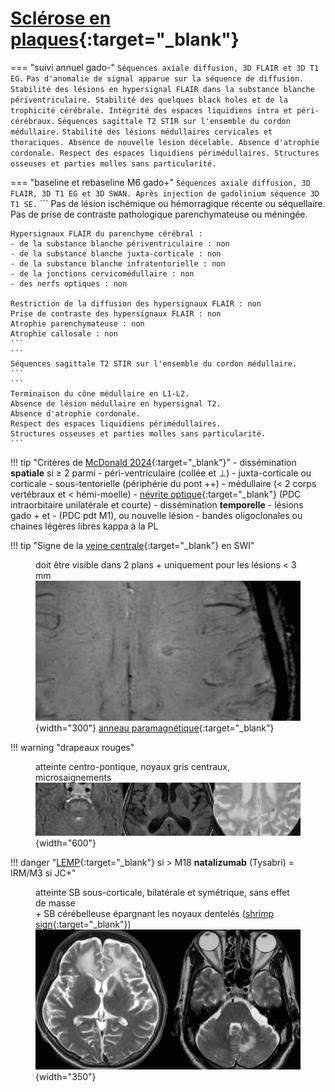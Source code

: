# [Sclérose en plaques](https://radiopaedia.org/articles/multiple-sclerosis){:target="_blank"}

=== "suivi annuel gado-"
    ```
    Séquences axiale diffusion, 3D FLAIR et 3D T1 EG.
    ```
    ```
    Pas d'anomalie de signal apparue sur la séquence de diffusion.
    Stabilité des lésions en hypersignal FLAIR dans la substance blanche périventriculaire.
    Stabilité des quelques black holes et de la trophicité cérébrale.
    Intégrité des espaces liquidiens intra et péri-cérébraux.
    ```
    ```
    Séquences sagittale T2 STIR sur l'ensemble du cordon médullaire.
    ```
    ```
    Stabilité des lésions médullaires cervicales et thoraciques.
    Absence de nouvelle lésion décelable.
    Absence d'atrophie cordonale.
    Respect des espaces liquidiens périmédullaires.
    Structures osseuses et parties molles sans particularité.
    ```

=== "baseline et rebaseline M6 gado+"
    ```
    Séquences axiale diffusion, 3D FLAIR, 3D T1 EG et 3D SWAN.
    Après injection de gadolinium séquence 3D T1 SE.
    ```
    ```
    Pas de lésion ischémique ou hémorragique récente ou séquellaire.
    Pas de prise de contraste pathologique parenchymateuse ou méningée.

    Hypersignaux FLAIR du parenchyme cérébral :
    - de la substance blanche périventriculaire : non
    - de la substance blanche juxta-corticale : non
    - de la substance blanche infratentorielle : non
    - de la jonctions cervicomédullaire : non
    - des nerfs optiques : non

    Restriction de la diffusion des hypersignaux FLAIR : non
    Prise de contraste des hypersignaux FLAIR : non
    Atrophie parenchymateuse : non
    Atrophie callosale : non
    ```
    ```
    Séquences sagittale T2 STIR sur l'ensemble du cordon médullaire.
    ```
    ```
    Terminaison du cône médullaire en L1-L2.
    Absence de lésion médullaire en hypersignal T2.
    Absence d'atrophie cordonale.
    Respect des espaces liquidiens périmédullaires.
    Structures osseuses et parties molles sans particularité.
    ```

!!! tip "Critères de [McDonald 2024](https://radiopaedia.org/articles/mcdonald-diagnostic-criteria-for-multiple-sclerosis-4){:target="_blank"}"
    - dissémination **spatiale** si ≥ 2 parmi 
        - péri-ventriculaire (collée et ⊥)
        - juxta-corticale ou corticale
        - sous-tentorielle (périphérie du pont ++)
        - médullaire (< 2 corps vertébraux et < hémi-moelle)
        - [névrite optique](https://radiopaedia.org/articles/optic-neuritis){:target="_blank"} (PDC intraorbitaire unilatérale et courte)
    - dissémination **temporelle** 
        - lésions gado + et - (PDC pdt M1), ou nouvelle lésion
        - bandes oligoclonales ou chaines légères libres kappa à la PL

!!! tip "Signe de la [veine centrale](https://radiopaedia.org/articles/central-vein-sign-1){:target="_blank"} en SWI"
    <figure markdown="span">
        doit être visible dans 2 plans + uniquement pour les lésions < 3 mm
        ![](assets/centralvein.jpg){width="300"}
        [anneau paramagnétique](https://radiopaedia.org/articles/paramagnetic-rim-lesions){:target="_blank"}
    </figure>

!!! warning "drapeaux rouges"
    <figure markdown="span">
        atteinte centro-pontique, noyaux gris centraux, microsaignements
        ![](assets/redflags.jpg){width="600"}
    </figure>

!!! danger "[LEMP](https://radiopaedia.org/articles/progressive-multifocal-leukoencephalopathy){:target="_blank"} si > M18 **natalizumab** (Tysabri) = IRM/M3 si JC+"
    <figure markdown="span">
        atteinte SB sous-corticale, bilatérale et symétrique, sans effet de masse  
        + SB cérébelleuse épargnant les noyaux dentelés ([shrimp sign](https://radiopaedia.org/articles/shrimp-sign-progressive-multifocal-leukoencephalopathy){:target="_blank"})
        ![](assets/LEMP.jpg){width="350"}
    </figure>